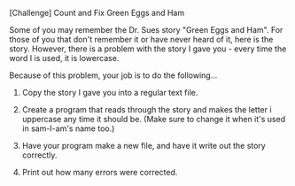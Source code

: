 [Challenge] Count and Fix Green Eggs and Ham

Some of you may remember the Dr. Sues story "Green Eggs and Ham". For those of you that don't remember it or have never heard of it, here is the story. However, there is a problem with the story I gave you - every time the word I is used, it is lowercase.

Because of this problem, your job is to do the following...

1. Copy the story I gave you into a regular text file.
2. Create a program that reads through the story and makes the letter i uppercase any time it should be. (Make sure to change it when it's used in sam-I-am's name too.)
3. Have your program make a new file, and have it write out the story correctly.
4. Print out how many errors were corrected.
